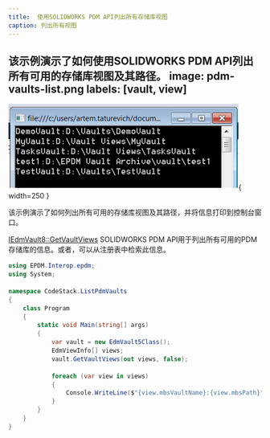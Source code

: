 ```yaml
---
title:  使用SOLIDWORKS PDM API列出所有存储库视图
caption: 列出所有视图
---
```

 该示例演示了如何使用SOLIDWORKS PDM API列出所有可用的存储库视图及其路径。
image: pdm-vaults-list.png
labels: [vault, view]
---
![将存储库视图信息打印到控制台窗口](pdm-vaults-list.png){ width=250 }

该示例演示了如何列出所有可用的存储库视图及其路径，并将信息打印到控制台窗口。

[IEdmVault8::GetVaultViews](https://help.solidworks.com/2018/english/api/epdmapi/epdm.interop.epdm~epdm.interop.epdm.iedmvault8~getvaultviews.html) SOLIDWORKS PDM API用于列出所有可用的PDM存储库的信息。或者，可以从注册表中检索此信息。

~~~ cs
using EPDM.Interop.epdm;
using System;

namespace CodeStack.ListPdmVaults
{
    class Program
    {
        static void Main(string[] args)
        {
            var vault = new EdmVault5Class();
            EdmViewInfo[] views;
            vault.GetVaultViews(out views, false);

            foreach (var view in views)
            {
                Console.WriteLine($"{view.mbsVaultName}:{view.mbsPath}");
            }
        }
    }
}

~~~